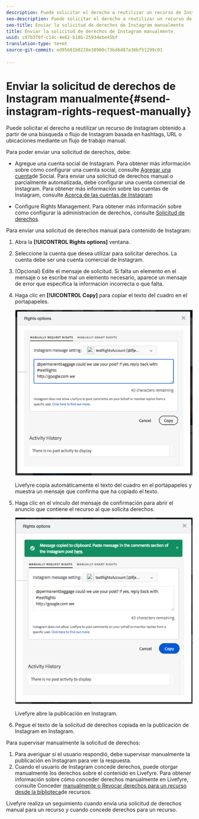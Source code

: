 ```yaml
---
description: Puede solicitar el derecho a reutilizar un recurso de Instagram obtenido a partir de una búsqueda o flujo de Instagram basada en hashtags, URL o ubicaciones mediante un flujo de trabajo manual.
seo-description: Puede solicitar el derecho a reutilizar un recurso de Instagram obtenido a partir de una búsqueda o flujo de Instagram basada en hashtags, URL o ubicaciones mediante un flujo de trabajo manual.
seo-title: Enviar la solicitud de derechos de Instagram manualmente
title: Enviar la solicitud de derechos de Instagram manualmente
uuid: c07b3f6f-c14c-4e62-b18b-25934ebe45bf
translation-type: tm+mt
source-git-commit: ed95681b0228e38900c73bd6d87a36bf51299c01

---
```



# Enviar la solicitud de derechos de Instagram manualmente{#send-instagram-rights-request-manually}

Puede solicitar el derecho a reutilizar un recurso de Instagram obtenido a partir de una búsqueda o flujo de Instagram basada en hashtags, URL o ubicaciones mediante un flujo de trabajo manual.

Para poder enviar una solicitud de derechos, debe:

* Agregue una cuenta social de Instagram. Para obtener más información sobre cómo configurar una cuenta social, consulte [Agregar una cuenta](../c-users-creating-accounts-with-studio-access/t-configure-social-accout-instagram/t-configure-social-accout-instagram.md#t_configure_social_accout_instagram)de Social. Para enviar una solicitud de derechos manual o parcialmente automatizada, debe configurar una cuenta comercial de Instagram. Para obtener más información sobre las cuentas de Instagram, consulte [Acerca de las cuentas de Instagram](../c-users-creating-accounts-with-studio-access/t-configure-social-accout-instagram/c-about-instagram-accounts.md#c_about_instagram_accounts)

* Configure Rights Management. Para obtener más información sobre cómo configurar la administración de derechos, consulte [Solicitud de derechos](../c-how-requesting-rights-works/c-how-requesting-rights-works.md).

Para enviar una solicitud de derechos manual para contenido de Instagram:

1. Abra la **[!UICONTROL Rights options]** ventana.
1. Seleccione la cuenta que desea utilizar para solicitar derechos. La cuenta debe ser una cuenta comercial de Instagram.
1. (Opcional) Edite el mensaje de solicitud. Si falta un elemento en el mensaje o se escribe mal un elemento necesario, aparece un mensaje de error que especifica la información incorrecta o que falta.
1. Haga clic en **[!UICONTROL Copy]** para copiar el texto del cuadro en el portapapeles.

   ![](assets/rr_insta_workaround1.png)

   Livefyre copia automáticamente el texto del cuadro en el portapapeles y muestra un mensaje que confirma que ha copiado el texto.

1. Haga clic en el vínculo del mensaje de confirmación para abrir el anuncio que contiene el recurso al que solicita derechos.

   ![](assets/rr_insta_workaround2.png)

   Livefyre abre la publicación en Instagram.

1. Pegue el texto de la solicitud de derechos copiada en la publicación de Instagram en Instagram.

Para supervisar manualmente la solicitud de derechos:

1. Para averiguar si el usuario respondió, debe supervisar manualmente la publicación en Instagram para ver la respuesta.
1. Cuando el usuario de Instagram concede derechos, puede otorgar manualmente los derechos sobre el contenido en Livefyre. Para obtener información sobre cómo conceder derechos manualmente en Livefyre, consulte Conceder [manualmente o Revocar derechos para un recurso desde la biblioteca](../c-how-requesting-rights-works/t-manually-grant-the-rights-for-one-or-more-assets.md#t_manually_grant_the_rights_for_one_or_more_assets)de recursos.

Livefyre realiza un seguimiento cuando envía una solicitud de derechos manual para un recurso y cuando concede derechos para un recurso.
